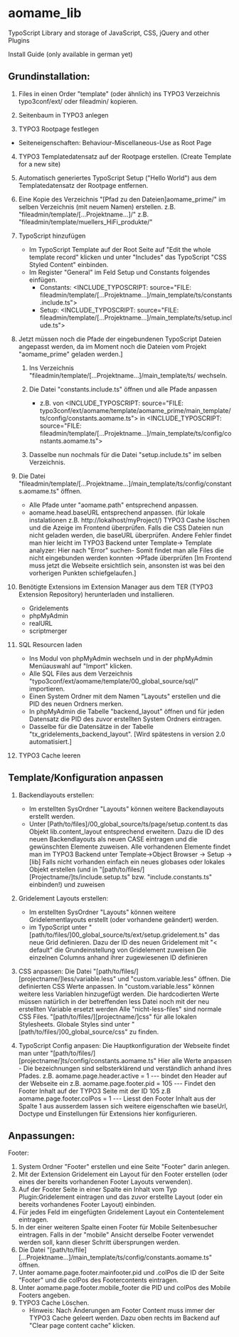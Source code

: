 aomame_lib
==========

TypoScript Library and storage of JavaScript, CSS, jQuery and other Plugins


Install Guide (only available in german yet)


Grundinstallation:
------------------
1. Files in einen Order "template" (oder ähnlich) ins TYPO3 Verzeichnis typo3conf/ext/ oder fileadmin/ kopieren.

2. Seitenbaum in TYPO3 anlegen

3. TYPO3 Rootpage festlegen
  - Seiteneigenschaften: Behaviour-Miscellaneous-Use as Root Page

4. TYPO3 Templatedatensatz auf der Rootpage erstellen. (Create Template for a new site)

5. Automatisch generiertes TypoScript Setup ("Hello World") aus dem Templatedatensatz der Rootpage entfernen.

6. Eine Kopie des Verzeichnis "[Pfad zu den Dateien]aomame_prime/" im selben Verzeichnis (mit neuem Namen) erstellen. 
	z.B. "fileadmin/template/[...Projektname...]/"
	z.B. "fileadmin/template/muellers_HiFi_produkte/"

7. TypoScript hinzufügen
	- Im TypoScript Template auf der Root Seite auf "Edit the whole template record" klicken und unter "Includes" das TypoScript "CSS Styled Content" einbinden.
	- Im Register "General" im Feld Setup und Constants folgendes einfügen.
		- Constants: 
			<INCLUDE_TYPOSCRIPT: source="FILE: fileadmin/template/[...Projektname...]/main_template/ts/constants.include.ts">
		- Setup: 
			<INCLUDE_TYPOSCRIPT: source="FILE: fileadmin/template/[...Projektname...]/main_template/ts/setup.include.ts">


8. Jetzt müssen noch die Pfade der eingebundenen TypoScript Dateien angepasst werden, da im Moment noch die Dateien vom Projekt "aomame_prime" geladen werden.]
	1. Ins Verzeichnis "fileadmin/template/[...Projektname...]/main_template/ts/ wechseln.
	2. Die Datei "constants.include.ts" öffnen und alle Pfade anpassen
		- z.B. von \<INCLUDE_TYPOSCRIPT: source="FILE: typo3conf/ext/aomame/template/aomame_prime/main_template/ts/config/constants.aomame.ts"\>
			in
			   \<INCLUDE_TYPOSCRIPT: source="FILE: fileadmin/template/[...Projektname...]/main_template/ts/config/constants.aomame.ts"\>

	3. Dasselbe nun nochmals für die Datei "setup.include.ts" im selben Verzeichnis.
	 

9. Die Datei "fileadmin/template/[...Projektname...]/main_template/ts/config/constants.aomame.ts" öffnen.
	- Alle Pfade unter "aomame.path" entsprechend anpassen.
	- aomame.head.baseURL entsprechend anpassen.
		(für lokale instalationen z.B. http://lokalhost/myProject/)
		TYPO3 Cashe löschen und die Azeige im Frontend überprüfen. Falls die CSS Dateien nun nicht geladen werden, die baseURL überprüfen.
		Andere Fehler findet man hier leicht im TYPO3 Backend unter Template-> Template analyzer: Hier nach "Error" suchen- Somit findet man alle Files die nicht eingebunden werden konnten ->Pfade überprüfen
		[Im Frontend muss jetzt die Webseite ersichtlich sein, ansonsten ist was bei den vorherigen Punkten schiefgelaufen.]
		

10. Benötigte Extensions im Extension Manager aus dem TER (TYPO3 Extension Repository) herunterladen und installieren.
	- Gridelements
	- phpMyAdmin
	- realURL
	- scriptmerger


11. SQL Resourcen laden
	- Ins Modul von phpMyAdmin wechseln und in der phpMyAdmin Menüauswahl auf "Import" klicken.
	- Alle SQL Files aus dem Verzeichnis "typo3conf/ext/aomame/template/00_global_source/sql/" importieren.
	- Einen System Ordner mit dem Namen "Layouts" erstellen und die PID des neuen Ordners merken.
	- In phpMyAdmin die Tabelle "backend_layout" öffnen und für jeden Datensatz die PID des zuvor erstellten System Ordners eintragen.
	- Dasselbe für die Datensätze in der Tabelle "tx_gridelements_backend_layout".
	[Wird spätestens in version 2.0 automatisiert.]

12. TYPO3 Cache leeren




Template/Konfiguration anpassen
--------------------------------

1. Backendlayouts erstellen:
	- Im erstellten SysOrdner "Layouts" können weitere Backendlayouts erstellt werden.
	- Unter [Path/to/files]/00_global_source/ts/page/setup.content.ts das Objekt lib.content_layout entsprechend erweitern.
		Dazu die ID des neuen Backendlayouts als neuen CASE eintragen und die gewünschten Elemente zuweisen.
		Alle vorhandenen Elemente findet man im TYPO3 Backend unter Template->Object Browser -> Setup -> [lib]
		Falls nicht vorhanden einfach ein neues globases oder lokales Objekt erstellen (und in "[path/to/files/][Projectname/]ts/include.setup.ts" bzw. "include.constants.ts" einbinden!) und zuweisen

2. Gridelement Layouts erstellen:
	- Im erstellten SysOrdner "Layouts" können weitere Gridelementlayouts erstellt (oder vorhandene geändert) werden.
	- im TypoScript unter "[path/to/files/]00_global_source/ts/ext/setup.gridelement.ts" das neue Grid definieren.
		Dazu der ID des neuen Gridelement mit  "< default" die Grundeinstellung von Gridelement zuweisen
		Die einzelnen Columns anhand ihrer zugewiesenen ID definieren


3. CSS anpassen:
	Die Datei "[path/to/files/][projectname/]less/variable.less" und "custom.variable.less" öffnen.
		Die definierten CSS Werte anpassen.
		In "custom.variable.less" können weitere less Variablen hinzugefügt werden. Die hardcodierten Werte müssen natürlich in der betreffenden less Datei noch mit der neu erstellten Variable ersetzt werden 
		Alle "nicht-less-files" sind normale CSS Files. "[path/to/files/][projectname/]css" für alle lokalen Stylesheets. Globale Styles sind unter "[path/to/files/]00_global_source/css" zu finden.
		
4. TypoScript Config anpasen:
	Die Hauptkonfiguration der Webseite findet man unter "[path/to/files/][projectname/]ts/config/constants.aomame.ts" 
	Hier alle Werte anpassen - Die bezeichnungen sind selbsterklärend und verständlich anhand ihres Pfades.
		z.B.    aomame.page.header.active = 1  	--- bindet den Header auf der Webseite ein
		z.B.	aomame.page.footer.pid = 105 	--- Findet den Footer Inhalt auf der TYPO3 Seite mit der ID 105
		z.B	aomame.page.footer.colPos = 1	--- Liesst den Footer Inhalt aus der Spalte 1 aus 
		ausserdem lassen sich weitere eigenschaften wie baseUrl, Doctype und Einstellungen für Extensions hier konfigurieren.
	



Anpassungen:
---------------

Footer:

1. System Ordner "Footer" erstellen und eine Seite "Footer" darin anlegen.
2. Mit der Extension Gridelement ein Layout für den Footer erstellen (oder eines der bereits vorhandenen Footer Layouts verwenden).
3. Auf der Footer Seite in einer Spalte ein Inhalt vom Typ Plugin:Gridelement eintragen und das zuvor erstellte Layout (oder ein bereits vorhandenes Footer Layout) einbinden.
4. Für jedes Feld im eingefügten Gridelement Layout ein Contentelement eintragen.
5. In der einer weiteren Spalte einen Footer für Mobile Seitenbesucher eintragen. Falls in der "mobile" Ansicht derselbe Footer verwendet werden soll, kann dieser Schritt übersprungen werden.
6. Die Datei "[path/to/file][...Projektname...]/main_template/ts/config/constants.aomame.ts" öffnen.
7. Unter aomame.page.footer.mainfooter.pid und .colPos die ID der Seite "Footer" und die colPos des Footercontents eintragen. 
8. Unter aomame.page.footer.mobile_footer die PID und colPos des Mobile Footers angeben.
9. TYPO3 Cache Löschen.
	- Hinweis: Nach Änderungen am Footer Content muss immer der TYPO3 Cache geleert werden. Dazu oben rechts im Backend auf "Clear page content cache" klicken.
